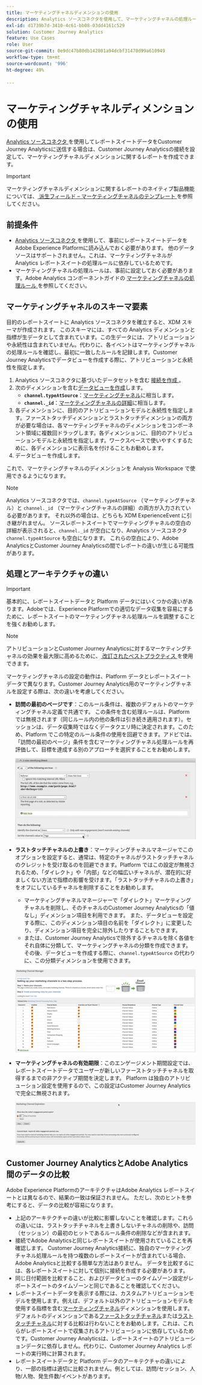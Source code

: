 ```yaml
---
title: マーケティングチャネルディメンションの使用
description: Analytics ソースコネクタを使用して、マーケティングチャネルの処理ルールをAdobe Experience Platformに取り込む方法を説明します。
exl-id: d1739b7d-3410-4c61-bb08-03dd4161c529
solution: Customer Journey Analytics
feature: Use Cases
role: User
source-git-commit: 0e9dc47b80db142801a94dcbf31470d99a610949
workflow-type: tm+mt
source-wordcount: '996'
ht-degree: 49%

---
```


# マーケティングチャネルディメンションの使用

[Analytics ソースコネクタ ](https://experienceleague.adobe.com/en/docs/experience-platform/sources/connectors/adobe-applications/analytics) を使用してレポートスイートデータをCustomer Journey Analyticsに送信する場合は、Customer Journey Analyticsの接続を設定して、マーケティングチャネルディメンションに関するレポートを作成できます。

>[!IMPORTANT]
>
>マーケティングチャネルディメンションに関するレポートのネイティブ製品機能については、[ 派生フィールド – マーケティングチャネルのテンプレート ](/help/data-views/derived-fields/derived-fields.md#marketing-channels) を参照してください。
>


## 前提条件

* [Analytics ソースコネクタ ](https://experienceleague.adobe.com/en/docs/experience-platform/sources/connectors/adobe-applications/analytics) を使用して、事前にレポートスイートデータをAdobe Experience Platformに読み込んでおく必要があります。 他のデータソースはサポートされません。これは、マーケティングチャネルが Analytics レポートスイートの処理ルールに依存しているためです。
* マーケティングチャネルの処理ルールは、事前に設定しておく必要があります。Adobe Analytics コンポーネントガイドの [ マーケティングチャネルの処理ルール ](https://experienceleague.adobe.com/en/docs/analytics/admin/admin-tools/manage-report-suites/edit-report-suite/marketing-channels/c-rules) を参照してください。

## マーケティングチャネルのスキーマ要素

目的のレポートスイートに Analytics ソースコネクタを確立すると、XDM スキーマが作成されます。 このスキーマには、すべての Analytics ディメンションと指標が生データとして含まれています。この生データには、アトリビューションや永続性は含まれていません。代わりに、各イベントはマーケティングチャネルの処理ルールを確認し、最初に一致したルールを記録します。Customer Journey Analyticsでデータビューを作成する際に、アトリビューションと永続性を指定します。

1. Analytics ソースコネクタに基づいたデータセットを含む [ 接続を作成 ](/help/connections/create-connection.md)。
2. 次のディメンションを含む[データビューを作成](/help/data-views/create-dataview.md)します。
   * **`channel.typeAtSource`**：[マーケティングチャネル](https://experienceleague.adobe.com/en/docs/analytics/components/dimensions/marketing-channel)に相当します。
   * **`channel._id`**：[マーケティングチャネルの詳細](https://experienceleague.adobe.com/en/docs/analytics/components/dimensions/marketing-detail)に相当します。
3. 各ディメンションに、目的のアトリビューションモデルと永続性を指定します。ファーストタッチディメンションとラストタッチディメンションの両方が必要な場合は、各マーケティングチャネルのディメンションをコンポーネント領域に複数回ドラッグします。各ディメンションに、目的のアトリビューションモデルと永続性を指定します。ワークスペースで使いやすくするために、各ディメンションに表示名を付けることもお勧めします。
4. データビューを作成します。

これで、マーケティングチャネルのディメンションを Analysis Workspace で使用できるようになります。

>[!NOTE]
>
> Analytics ソースコネクタでは、`channel.typeAtSource` （マーケティングチャネル）と `channel._id` （マーケティングチャネルの詳細）の両方が入力されている必要があります。 それ以外の場合は、どちらも XDM ExperienceEvent に引き継がれません。 ソースレポートスイートでマーケティングチャネルの空白の詳細が表示されると、`channel._id` が空白になり、Analytics ソースコネクタ `channel.typeAtSource` も空白になります。 これらの空白により、Adobe AnalyticsとCustomer Journey Analyticsの間でレポートの違いが生じる可能性があります。

## 処理とアーキテクチャの違い

>[!IMPORTANT]
>
>基本的に、レポートスイートデータと Platform データにはいくつかの違いがあります。Adobeでは、Experience Platformでの適切なデータ収集を容易にするために、レポートスイートのマーケティングチャネル処理ルールを調整することを強くお勧めします。

>[!NOTE]
>
>アトリビューションとCustomer Journey Analyticsに対するマーケティングチャネルの効果を最大限に高めるために、[ 改訂されたベストプラクティス ](https://experienceleague.adobe.com/en/docs/analytics/components/marketing-channels/mchannel-best-practices) を使用できます。

マーケティングチャネルの設定の動作は、Platform データとレポートスイートデータで異なります。Customer Journey Analytics用のマーケティングチャネルを設定する際は、次の違いを考慮してください。

* **訪問の最初のページです**：このルール条件は、複数のデフォルトのマーケティングチャネル定義で共通です。 この条件を含む処理ルールは、Platform では無視されます（同じルール内の他の条件は引き続き適用されます）。セッションは、データ収集時ではなくデータクエリ時に決定されます。このため、Platform でこの特定のルール条件の使用を回避できます。アドビでは、「訪問の最初のページ」条件を含むマーケティングチャネル処理ルールを再評価して、目標を達成する別のアプローチを選択することをお勧めします。

  ![訪問の最初のページ](../assets/first-page-of-visit.png)

* **ラストタッチチャネルの上書き**：マーケティングチャネルマネージャでこのオプションを設定すると、通常は、特定のチャネルがラストタッチチャネルのクレジットを受け取るのを回避できます。Platform ではこの設定が無視されるため、「ダイレクト」や「内部」などの幅広いチャネルが、潜在的に好ましくない方法で指標の影響を受けます。「ラストタッチチャネルの上書き」をオフにしているチャネルを削除することをお勧めします。
   * マーケティングチャネルマネージャーで「ダイレクト」マーケティングチャネルを削除し、そのチャネルのCustomer Journey Analyticsの「値なし」ディメンション項目を利用できます。 また、データビューを設定する際に、このディメンション項目の名前を「ダイレクト」に変更したり、ディメンション項目を完全に除外したりすることもできます。
   * または、Customer Journey Analyticsで除外するチャネルを除く各値をそれ自体に分類して、マーケティングチャネルの分類を作成できます。 その後、データビューを作成する際に、`channel.typeAtSource` の代わりに、この分類ディメンションを使用できます。

  ![ラストタッチチャネルの上書き](../assets/override-last-touch-channel.png)

* **マーケティングチャネルの有効期限**：このエンゲージメント期間設定では、レポートスイートデータでユーザーが新しいファーストタッチチャネルを取得するまでの非アクティブ期間を決定します。 Platform は独自のアトリビューション設定を使用するので、この設定はCustomer Journey Analyticsで完全に無視されます。

  ![マーケティングチャネルの有効期限](../assets/marketing-channel-expiration.png)

## Customer Journey AnalyticsとAdobe Analytics間のデータの比較

Adobe Experience PlatformのアーキテクチャはAdobe Analytics レポートスイートとは異なるので、結果の一致は保証されません。 ただし、次のヒントを参考にすると、データの比較が容易になります。

* 上記のアーキテクチャの違いが比較に影響しないことを確認します。これらの違いには、ラストタッチチャネルを上書きしないチャネルの削除や、訪問（セッション）の最初のヒットであるルール条件の削除などが含まれます。
* 接続でAdobe Analyticsと同じレポートスイートが使用されていることを再確認します。 Customer Journey Analytics接続に、独自のマーケティングチャネル処理ルールを持つ複数のレポートスイートが含まれている場合、Adobe Analyticsと比較する簡単な方法はありません。 データを比較するには、各レポートスイートに対して個別に接続を作成する必要があります。
* 同じ日付範囲を比較すること、およびデータビューのタイムゾーン設定がレポートスイートのタイムゾーンと同じであることを確認してください。
* レポートスイートデータを表示する際には、カスタムアトリビューションモデルを使用します。例えば、デフォルト以外のアトリビューションモデルを使用する指標を含む[マーケティングチャネル](https://experienceleague.adobe.com/en/docs/analytics/components/dimensions/marketing-channel)ディメンションを使用します。デフォルトのディメンションである[ファーストタッチチャネル](https://experienceleague.adobe.com/en/docs/analytics/components/dimensions/first-touch-channel)または[ラストタッチチャネル](https://experienceleague.adobe.com/en/docs/analytics/components/dimensions/last-touch-channel)に対する比較は行わないことをお勧めします。これは、これらがレポートスイートで収集されるアトリビューションに依存しているためです。Customer Journey Analyticsは、レポートスイートのアトリビューションデータに依存しません。代わりに、Customer Journey Analytics レポートの実行時に計算されます。
* レポートスイートデータと Platform データのアーキテクチャの違いにより、一部の指標は適切に比較されません。例としては、訪問/セッション、人物/人物、発生件数/イベントがあります。
